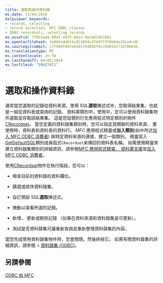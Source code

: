 ```yaml
---
title: 選取和操作資料錄
ms.date: 11/04/2016
helpviewer_keywords:
- records, selecting
- record selection, MFC ODBC classes
- ODBC recordsets, selecting records
ms.assetid: 7f0b3a4a-9941-4475-a612-9ec8d15b7691
ms.openlocfilehash: fa8b63dab24c921804c474df73f6b6da192a4cd8
ms.sourcegitcommit: c7f90df497e6261764893f9cc04b5d1f1bf0b64b
ms.translationtype: MT
ms.contentlocale: zh-TW
ms.lasthandoff: 04/05/2019
ms.locfileid: "59027471"
---
```

# <a name="selecting-and-manipulating-records"></a>選取和操作資料錄

通常當您選取的記錄從資料來源，使用 SQL**選取**陳述式中，您取得結果集，也就是一組從資料表或查詢的記錄。 資料庫類別中，使用中，您可以使用資料錄集物件選取並存取該結果集。 這是您從類別衍生應用程式特定類別的物件[CRecordset](../../mfc/reference/crecordset-class.md)。 當您定義的資料錄集類別時，您可以指定其關聯的資料來源、 要使用時，資料表和資料表的資料行。 MFC 應用程式精靈或**加入類別**(如中所述[加入 MFC ODBC 消費者](../../mfc/reference/adding-an-mfc-odbc-consumer.md)) 與特定資料來源的連接，建立一個類別。 精靈寫入[GetDefaultSQL](../../mfc/reference/crecordset-class.md#getdefaultsql)類別成員函式`CRecordset`来傳回的資料表名稱。 如需使用精靈來建立資料錄集類別的詳細資訊，請參閱[MFC 應用程式精靈、 資料庫支援](../../mfc/reference/database-support-mfc-application-wizard.md)並[加入 MFC ODBC 消費者](../../mfc/reference/adding-an-mfc-odbc-consumer.md)。

使用[CRecordset](../../mfc/reference/crecordset-class.md)物件在執行階段，您可以：

- 檢查目前的資料錄的資料欄位。

- 篩選或排序資料錄集。

- 自訂預設 SQL**選取**陳述式。

- 捲動以查看所選的記錄。

- 新增、 更新或刪除記錄 （如果在資料來源和資料錄集是可更新）。

- 測試是否資料錄集可讓重新查詢並重新整理資料錄集的內容。

當您完成使用資料錄集物件時，您會關閉，然後終結它。 如需有關資料錄集的詳細資訊，請參閱 <<c0> [ 資料錄集 (ODBC)](../../data/odbc/recordset-odbc.md)。

## <a name="see-also"></a>另請參閱

[ODBC 和 MFC](../../data/odbc/odbc-and-mfc.md)